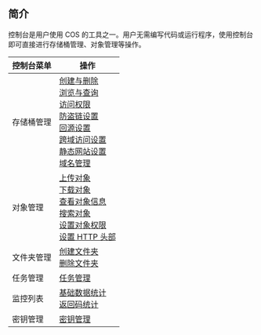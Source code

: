 ## 简介
控制台是用户使用 COS 的工具之一。用户无需编写代码或运行程序，使用控制台即可直接进行存储桶管理、对象管理等操作。

|**控制台菜单**|**操作**|
|---------|---------|
| 存储桶管理 | [创建与删除](http://tcecqpoc.fsphere.cn/document/product/436/6245)</br>[浏览与查询](http://tcecqpoc.fsphere.cn/document/product/436/6246)</br>[访问权限](http://tcecqpoc.fsphere.cn/document/product/436/6247) </br>[防盗链设置](http://tcecqpoc.fsphere.cn/document/product/436/6250)</br>[回源设置](http://tcecqpoc.fsphere.cn/document/product/436/6248)</br>[跨域访问设置](http://tcecqpoc.fsphere.cn/document/product/436/6251)</br>[静态网站设置](http://tcecqpoc.fsphere.cn/document/product/436/6249)</br>[域名管理](http://tcecqpoc.fsphere.cn/document/product/436/6252) | 
| 对象管理 | [上传对象](http://tcecqpoc.fsphere.cn/document/product/436/6255)</br>[下载对象](http://tcecqpoc.fsphere.cn/document/product/436/6260)</br>[查看对象信息](http://tcecqpoc.fsphere.cn/document/product/436/6257)</br>[搜索对象](http://tcecqpoc.fsphere.cn/document/product/436/6256)</br>[设置对象权限](http://tcecqpoc.fsphere.cn/document/product/436/6371)</br>[设置 HTTP 头部](http://tcecqpoc.fsphere.cn/document/product/436/6258)| 
|文件夹管理| [创建文件夹](http://tcecqpoc.fsphere.cn/document/product/436/6263)</br>[删除文件夹](http://tcecqpoc.fsphere.cn/document/product/436/6264)|
|任务管理| [任务管理](http://tcecqpoc.fsphere.cn/document/product/436/6259)|
| 监控列表| [基础数据统计](http://tcecqpoc.fsphere.cn/document/product/436/6266)</br>[返回码统计](http://tcecqpoc.fsphere.cn/document/product/436/6267)|
|密钥管理| [密钥管理](http://tcecqpoc.fsphere.cn/document/product/436/6259)|

